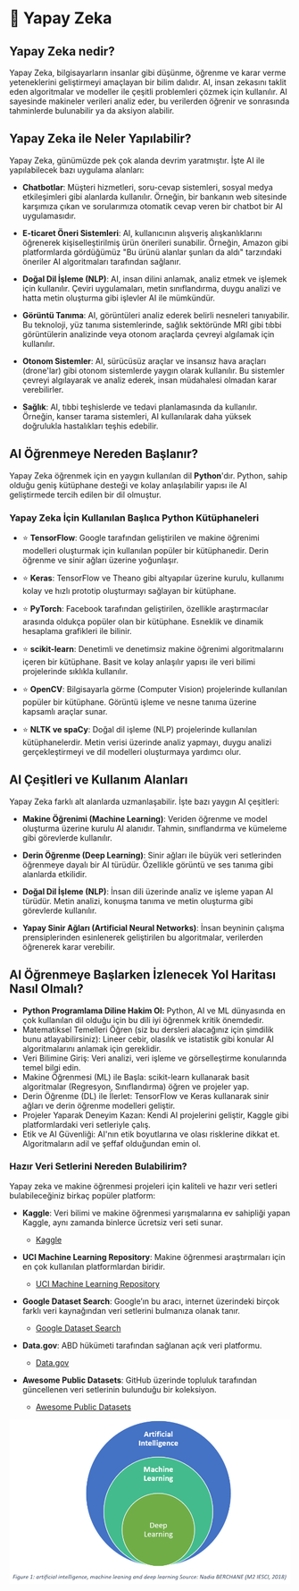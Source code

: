 # 🤖 Yapay Zeka
## Yapay Zeka nedir?

Yapay Zeka, bilgisayarların insanlar gibi düşünme, öğrenme ve karar verme yeteneklerini geliştirmeyi amaçlayan bir bilim dalıdır. AI, insan zekasını taklit eden algoritmalar ve modeller ile çeşitli problemleri çözmek için kullanılır. AI sayesinde makineler verileri analiz eder, bu verilerden öğrenir ve sonrasında tahminlerde bulunabilir ya da aksiyon alabilir.

## Yapay Zeka ile Neler Yapılabilir?
Yapay Zeka, günümüzde pek çok alanda devrim yaratmıştır. İşte AI ile yapılabilecek bazı uygulama alanları:

- **Chatbotlar**: Müşteri hizmetleri, soru-cevap sistemleri, sosyal medya etkileşimleri gibi alanlarda kullanılır. Örneğin, bir bankanın web sitesinde karşımıza çıkan ve sorularımıza otomatik cevap veren bir chatbot bir AI uygulamasıdır.
  
- **E-ticaret Öneri Sistemleri**: AI, kullanıcının alışveriş alışkanlıklarını öğrenerek kişiselleştirilmiş ürün önerileri sunabilir. Örneğin, Amazon gibi platformlarda gördüğümüz "Bu ürünü alanlar şunları da aldı" tarzındaki öneriler AI algoritmaları tarafından sağlanır.
  
- **Doğal Dil İşleme (NLP)**: AI, insan dilini anlamak, analiz etmek ve işlemek için kullanılır. Çeviri uygulamaları, metin sınıflandırma, duygu analizi ve hatta metin oluşturma gibi işlevler AI ile mümkündür.
  
- **Görüntü Tanıma**: AI, görüntüleri analiz ederek belirli nesneleri tanıyabilir. Bu teknoloji, yüz tanıma sistemlerinde, sağlık sektöründe MRI gibi tıbbi görüntülerin analizinde veya otonom araçlarda çevreyi algılamak için kullanılır.
  
- **Otonom Sistemler**: AI, sürücüsüz araçlar ve insansız hava araçları (drone'lar) gibi otonom sistemlerde yaygın olarak kullanılır. Bu sistemler çevreyi algılayarak ve analiz ederek, insan müdahalesi olmadan karar verebilirler.
  
- **Sağlık**: AI, tıbbi teşhislerde ve tedavi planlamasında da kullanılır. Örneğin, kanser tarama sistemleri, AI kullanılarak daha yüksek doğrulukla hastalıkları teşhis edebilir.

## AI Öğrenmeye Nereden Başlanır?

Yapay Zeka öğrenmek için en yaygın kullanılan dil **Python**'dır. Python, sahip olduğu geniş kütüphane desteği ve kolay anlaşılabilir yapısı ile AI geliştirmede tercih edilen bir dil olmuştur.

### Yapay Zeka İçin Kullanılan Başlıca Python Kütüphaneleri

- ⭐ **TensorFlow**: Google tarafından geliştirilen ve makine öğrenimi modelleri oluşturmak için kullanılan popüler bir kütüphanedir. Derin öğrenme ve sinir ağları üzerine yoğunlaşır.
  
- ⭐ **Keras**: TensorFlow ve Theano gibi altyapılar üzerine kurulu, kullanımı kolay ve hızlı prototip oluşturmayı sağlayan bir kütüphane.
  
- ⭐ **PyTorch**: Facebook tarafından geliştirilen, özellikle araştırmacılar arasında oldukça popüler olan bir kütüphane. Esneklik ve dinamik hesaplama grafikleri ile bilinir.
  
- ⭐ **scikit-learn**: Denetimli ve denetimsiz makine öğrenimi algoritmalarını içeren bir kütüphane. Basit ve kolay anlaşılır yapısı ile veri bilimi projelerinde sıklıkla kullanılır.
  
- ⭐ **OpenCV**: Bilgisayarla görme (Computer Vision) projelerinde kullanılan popüler bir kütüphane. Görüntü işleme ve nesne tanıma üzerine kapsamlı araçlar sunar.
  
- ⭐ **NLTK ve spaCy**: Doğal dil işleme (NLP) projelerinde kullanılan kütüphanelerdir. Metin verisi üzerinde analiz yapmayı, duygu analizi gerçekleştirmeyi ve dil modelleri oluşturmaya yardımcı olur.

## AI Çeşitleri ve Kullanım Alanları

Yapay Zeka farklı alt alanlarda uzmanlaşabilir. İşte bazı yaygın AI çeşitleri:

- **Makine Öğrenimi (Machine Learning)**: Veriden öğrenme ve model oluşturma üzerine kurulu AI alanıdır. Tahmin, sınıflandırma ve kümeleme gibi görevlerde kullanılır.
  
- **Derin Öğrenme (Deep Learning)**: Sinir ağları ile büyük veri setlerinden öğrenmeye dayalı bir AI türüdür. Özellikle görüntü ve ses tanıma gibi alanlarda etkilidir.
  
- **Doğal Dil İşleme (NLP)**: İnsan dili üzerinde analiz ve işleme yapan AI türüdür. Metin analizi, konuşma tanıma ve metin oluşturma gibi görevlerde kullanılır.
  
- **Yapay Sinir Ağları (Artificial Neural Networks)**: İnsan beyninin çalışma prensiplerinden esinlenerek geliştirilen bu algoritmalar, verilerden öğrenerek karar verebilir.


## AI Öğrenmeye Başlarken İzlenecek Yol Haritası Nasıl Olmalı?
- **Python Programlama Diline Hakim Ol:** Python, AI ve ML dünyasında en çok kullanılan dil olduğu için bu dili iyi öğrenmek kritik önemdedir.
- Matematiksel Temelleri Öğren (siz bu dersleri alacağınız için şimdilik bunu atlayabilirsiniz): Lineer cebir, olasılık ve istatistik gibi konular AI algoritmalarını anlamak için gereklidir.
- Veri Bilimine Giriş: Veri analizi, veri işleme ve görselleştirme konularında temel bilgi edin.
- Makine Öğrenmesi (ML) ile Başla: scikit-learn kullanarak basit algoritmalar (Regresyon, Sınıflandırma) öğren ve projeler yap.
- Derin Öğrenme (DL) ile İlerlet: TensorFlow ve Keras kullanarak sinir ağları ve derin öğrenme modelleri geliştir.
- Projeler Yaparak Deneyim Kazan: Kendi AI projelerini geliştir, Kaggle gibi platformlardaki veri setleriyle çalış.
- Etik ve AI Güvenliği: AI'nın etik boyutlarına ve olası risklerine dikkat et. Algoritmaların adil ve şeffaf olduğundan emin ol.

### Hazır Veri Setlerini Nereden Bulabilirim?

Yapay zeka ve makine öğrenmesi projeleri için kaliteli ve hazır veri setleri bulabileceğiniz birkaç popüler platform:

- **Kaggle**: Veri bilimi ve makine öğrenmesi yarışmalarına ev sahipliği yapan Kaggle, aynı zamanda binlerce ücretsiz veri seti sunar.
  - [Kaggle](https://www.kaggle.com/datasets)

- **UCI Machine Learning Repository**: Makine öğrenmesi araştırmaları için en çok kullanılan platformlardan biridir.
  - [UCI Machine Learning Repository](https://archive.ics.uci.edu/ml/index.php)

- **Google Dataset Search**: Google’ın bu aracı, internet üzerindeki birçok farklı veri kaynağından veri setlerini bulmanıza olanak tanır.
  - [Google Dataset Search](https://datasetsearch.research.google.com/)

- **Data.gov**: ABD hükümeti tarafından sağlanan açık veri platformu.
  - [Data.gov](https://www.data.gov/)

- **Awesome Public Datasets**: GitHub üzerinde topluluk tarafından güncellenen veri setlerinin bulunduğu bir koleksiyon.
  - [Awesome Public Datasets](https://github.com/awesomedata/awesome-public-datasets)

![](../assets/ai.png)